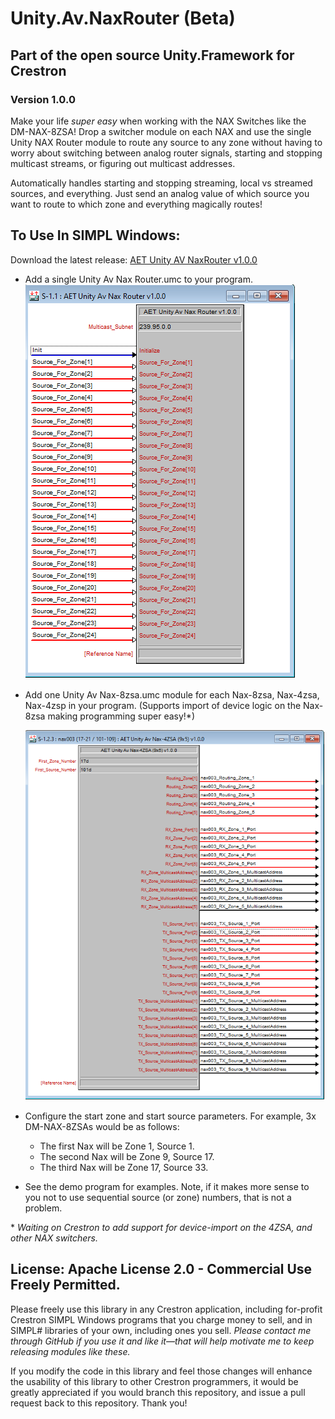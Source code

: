 # Unity.Av.NaxRouter (Beta)	
## Part of the open source Unity.Framework for Crestron
### Version 1.0.0
Make your life _super easy_ when working with the NAX Switches like the DM-NAX-8ZSA! Drop a switcher module on each NAX and use the single Unity NAX Router module to route any source to any zone without having to worry about switching between analog router signals, starting and stopping multicast streams, or figuring out multicast addresses. 

Automatically handles starting and stopping streaming, local vs streamed sources, and everything. Just send an analog value of which source you want to route to which zone and everything magically routes!


## To Use In SIMPL Windows:
Download the latest release: [AET Unity AV NaxRouter v1.0.0](https://github.com/tony722/Unity.Av.NaxRouter/releases/download/v1.0.0/Unity.Av.NaxRouter.Demo.1.0.0_compiled.zip)

* Add a single Unity Av Nax Router.umc to your program.
   ![image](https://github.com/tony722/Unity.Av.NaxRouter/blob/master/Documentation/NAX%20Router%20module.png?raw=true)
* Add one Unity Av Nax-8zsa.umc module for each Nax-8zsa, Nax-4zsa, Nax-4zsp in your program. (Supports import of device logic on the Nax-8zsa making programming super easy!*)

   ![image](https://github.com/tony722/Unity.Av.NaxRouter/blob/master/Documentation/NAX%204ZSA%20module.png?raw=true)
* Configure the start zone and start source parameters. For example, 3x DM-NAX-8ZSAs would be as follows:
  * The first Nax will be Zone 1, Source 1. 
  * The second Nax will be Zone 9, Source 17.
  * The third Nax will be Zone 17, Source 33.
  
* See the demo program for examples. Note, if it makes more sense to you not to use sequential source (or zone) numbers, that is not a problem.

\* *Waiting on Crestron to add support for device-import on the 4ZSA, and other NAX switchers.*



## License: Apache License 2.0 - Commercial Use Freely Permitted.
 Please freely use this library in any Crestron application, including for-profit Crestron SIMPL Windows programs that you charge money to sell, and in SIMPL# libraries of your own, including ones you sell. _Please contact me through GitHub if you use it and like it—that will help motivate me to keep releasing modules like these._

 If you modify the code in this library and feel those changes will enhance the usability of this library to other Crestron programmers, it would be greatly appreciated if you would branch this repository, and issue a pull request back to this repository. Thank you!

